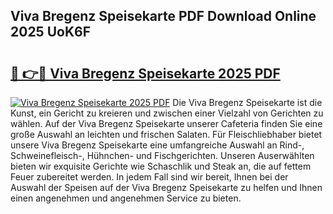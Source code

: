 ## Viva Bregenz Speisekarte PDF Download Online 2025 UoK6F

# <h2><a href="http://gc5h26.nevu.top/?p=Viva+Bregenz+Speisekarte">🔗 👉🔴 Viva Bregenz Speisekarte 2025 PDF</a></h2>

[![Viva Bregenz Speisekarte 2025 PDF](https://i.imgur.com/dBaPXMq.png)](http://gc5h26.nevu.top/?p=Viva+Bregenz+Speisekarte)
Die Viva Bregenz Speisekarte ist die Kunst, ein Gericht zu kreieren und zwischen einer Vielzahl von Gerichten zu wählen. Auf der Viva Bregenz Speisekarte unserer Cafeteria finden Sie eine große Auswahl an leichten und frischen Salaten. Für Fleischliebhaber bietet unsere Viva Bregenz Speisekarte eine umfangreiche Auswahl an Rind-, Schweinefleisch-, Hühnchen- und Fischgerichten. Unseren Auserwählten bieten wir exquisite Gerichte wie Schaschlik und Steak an, die auf fettem Feuer zubereitet werden. In jedem Fall sind wir bereit, Ihnen bei der Auswahl der Speisen auf der Viva Bregenz Speisekarte zu helfen und Ihnen einen angenehmen und angenehmen Service zu bieten.
